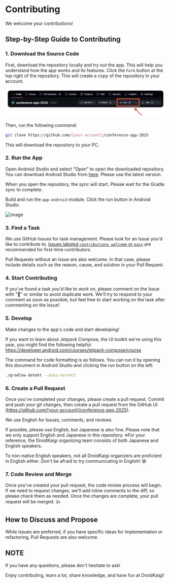 # Contributing

We welcome your contributions!

## Step-by-Step Guide to Contributing

### 1. Download the Source Code

First, download the repository locally and try out the app. This will help you understand how the app works and its features.
Click the `Fork` button at the top right of the repository. This will create a copy of the repository in your account.

![image](assets/contributing/how-to-fork-repository.png)

Then, run the following command:

```bash
git clone https://github.com/[your-account]/conference-app-2025
```

This will download the repository to your PC.

### 2. Run the App

Open Android Studio and select "Open" to open the downloaded repository. You can download Android Studio from [here](https://developer.android.com/studio). Please use the latest version.

When you open the repository, the sync will start. Please wait for the Gradle sync to complete.

Build and run the `app-android` module. Click the run button in Android Studio.

![image](https://github.com/user-attachments/assets/66f3f0c8-ee18-4961-9c3b-7a808cd2a3b4)

### 3. Find a Task

We use GitHub Issues for task management. Please look for an Issue you'd like to contribute to. [Issues labeled `contributions welcome` or `easy`](https://github.com/DroidKaigi/conference-app-2025/issues?q=is%3Aissue+is%3Aopen+label%3A%22difficulty%3Aeasy+%F0%9F%8C%B1%22+label%3A%22contributions+welcome%22+) are recommended for first-time contributors.

Pull Requests without an Issue are also welcome. In that case, please include details such as the reason, cause, and solution in your Pull Request.

### 4. Start Contributing

If you've found a task you'd like to work on, please comment on the Issue with ":raising_hand:" or similar to avoid duplicate work.
We'll try to respond to your comment as soon as possible, but feel free to start working on the task after commenting on the Issue!

### 5. Develop

Make changes to the app's code and start developing!

If you want to learn about Jetpack Compose, the UI toolkit we're using this year, you might find the following helpful:
https://developer.android.com/courses/jetpack-compose/course

The command for code formatting is as follows. You can run it by opening this document in Android Studio and clicking the run button on the left:

```bash
./gradlew detekt --auto-correct
```

### 6. Create a Pull Request

Once you've completed your changes, please create a pull request.
Commit and push your git changes, then create a pull request from the GitHub UI (https://github.com/[your-account]/conference-app-2025).

We use English for Issues, comments, and reviews.

If possible, please use English, but Japanese is also fine.
Please note that we only support English and Japanese in this repository.
※For your reference, the DroidKaigi organizing team consists of both Japanese and English speakers.

To non-native English speakers, not all DroidKaigi organizers are proficient in English either. Don't be afraid to try communicating in English! :smile:

### 7. Code Review and Merge

Once you've created your pull request, the code review process will begin. If we need to request changes, we'll add inline comments to the diff, so please check them as needed. Once the changes are complete, your pull request will be merged. 👍

## How to Discuss and Propose

While Issues are preferred, if you have specific ideas for implementation or refactoring, Pull Requests are also welcome.

## NOTE

If you have any questions, please don't hesitate to ask!

Enjoy contributing, learn a lot, share knowledge, and have fun at DroidKaigi!
